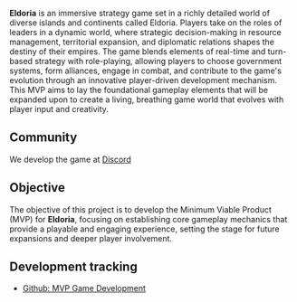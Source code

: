 **Eldoria** is an immersive strategy game set in a richly detailed world of diverse islands and continents called Eldoria. Players take on the roles of leaders in a dynamic world, where strategic decision-making in resource management, territorial expansion, and diplomatic relations shapes the destiny of their empires. The game blends elements of real-time and turn-based strategy with role-playing, allowing players to choose government systems, form alliances, engage in combat, and contribute to the game's evolution through an innovative player-driven development mechanism. This MVP aims to lay the foundational gameplay elements that will be expanded upon to create a living, breathing game world that evolves with player input and creativity.

## Community

We develop the game at [Discord](https://discord.com/invite/aPZeQv3gWF)

## Objective

The objective of this project is to develop the Minimum Viable Product (MVP) for **Eldoria**, focusing on establishing core gameplay mechanics that provide a playable and engaging experience, setting the stage for future expansions and deeper player involvement.

## Development tracking

* [Github: MVP Game Development](https://github.com/hangovergames/eldoran/issues/1)
